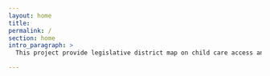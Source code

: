 ```yaml
---
layout: home
title:  
permalink: /
section: home
intro_paragraph: >
  This project provide legislative district map on child care access and policy impact. The measure is derived from census and access from [ChildCareAccess.org](http://childcareaccess.org/).

---
```

